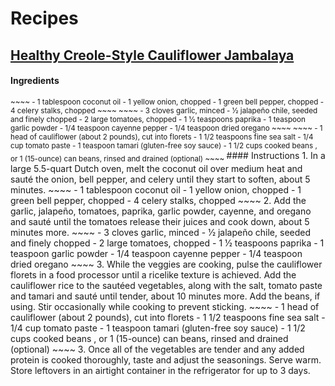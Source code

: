 # Recipes
## [Healthy Creole-Style Cauliflower Jambalaya](http://detoxinista.com/2017/02/healthy-creole-style-cauliflower-jambalaya/)
#### Ingredients
<Sub>
~~~~
   - 1 tablespoon coconut oil
   - 1 yellow onion, chopped
   - 1 green bell pepper, chopped
   - 4 celery stalks, chopped 
~~~~
~~~~
   - 3 cloves garlic, minced
   - 1⁄2 jalapeño chile, seeded and finely chopped
   - 2 large tomatoes, chopped
   - 1 1⁄2 teaspoons paprika
   - 1 teaspoon garlic powder
   - 1/4 teaspoon cayenne pepper
   - 1/4 teaspoon dried oregano
~~~~
~~~~
   - 1 head of cauliflower (about 2 pounds), cut into florets
   - 1 1/2 teaspoons fine sea salt
   - 1/4 cup tomato paste
   - 1 teaspoon tamari (gluten-free soy sauce)
   - 1 1/2 cups cooked beans , or 1 (15-ounce) can beans, rinsed and drained (optional)
~~~~
</Sub>
#### Instructions
1. In a large 5.5-quart Dutch oven, melt the coconut oil over medium heat and sauté the onion, bell pepper, and celery until they start to soften, about 5 minutes. 
~~~~
   - 1 tablespoon coconut oil
   - 1 yellow onion, chopped
   - 1 green bell pepper, chopped
   - 4 celery stalks, chopped 
~~~~
2. Add the garlic, jalapeño, tomatoes, paprika, garlic powder, cayenne, and oregano and sauté until the tomatoes release their juices and cook down, about 5 minutes more.
~~~~
   - 3 cloves garlic, minced
   - 1⁄2 jalapeño chile, seeded and finely chopped
   - 2 large tomatoes, chopped
   - 1 1⁄2 teaspoons paprika
   - 1 teaspoon garlic powder
   - 1/4 teaspoon cayenne pepper
   - 1/4 teaspoon dried oregano
~~~~
3. While the veggies are cooking, pulse the cauliflower florets in a food processor until a ricelike texture is achieved. Add the cauliflower rice to the sautéed vegetables, along with the salt, tomato paste and tamari and sauté until tender, about 10 minutes more. Add the beans, if using. Stir occasionally while cooking to prevent sticking.
~~~~
   - 1 head of cauliflower (about 2 pounds), cut into florets
   - 1 1/2 teaspoons fine sea salt
   - 1/4 cup tomato paste
   - 1 teaspoon tamari (gluten-free soy sauce)
   - 1 1/2 cups cooked beans , or 1 (15-ounce) can beans, rinsed and drained (optional)
~~~~
3. Once all of the vegetables are tender and any added protein is cooked thoroughly, taste and adjust the seasonings. Serve warm. Store leftovers in an airtight container in the refrigerator for up to 3 days.
